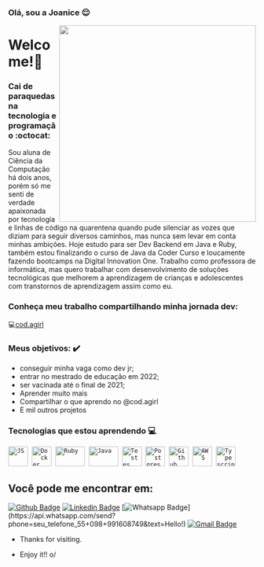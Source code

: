 ### Olá, sou a Joanice :relieved:

<img align="right" width="400" height="400" src="https://i.imgur.com/nv2SGfx.jpg">
 
# Welcome!:raising_hand:
 
### Cai de paraquedas na tecnologia e programação :octocat:
 
Sou aluna de Ciência da Computação há dois anos, porém só me senti de verdade apaixonada por tecnologia e linhas de código na quarentena quando pude silenciar as vozes que diziam para seguir diversos caminhos, mas nunca sem levar em conta minhas ambições. Hoje estudo para ser Dev Backend em Java e Ruby, também estou finalizando o curso de Java da Coder Curso e loucamente fazendo bootcamps na Digital Innovation One. Trabalho como professora de informática, mas quero trabalhar com desenvolvimento de soluções tecnológicas que melhorem a aprendizagem de crianças e adolescentes com transtornos de aprendizagem assim como eu.

### Conheça meu trabalho compartilhando minha jornada dev:
:computer:[cod.agirl](https://www.instagram.com/cod.agirl/)


### Meus objetivos: :heavy_check_mark:

* conseguir minha vaga como dev jr;
* entrar no mestrado de educação em 2022;
* ser vacinada até o final de 2021;
* Aprender muito mais
* Compartilhar o que aprendo no @cod.agirl
* E mil outros projetos
 
 ### Tecnologias que estou aprendendo :computer:
 
 <p align="left">
  <code><img src="https://user-images.githubusercontent.com/51785898/91357834-3eb8df00-e7c8-11ea-9936-0ce666ac2a11.png" alt="JS" width="40" height="40"/></code>&nbsp;
  <code><img src="https://user-images.githubusercontent.com/51785898/91357841-3fea0c00-e7c8-11ea-91de-947891a2dec6.png" alt="Docker" width="40" height="40" /></code>&nbsp;
         <code><img src="https://i.imgur.com/QehIFGJ.png" alt="Ruby" width="60" height="40" /></code>&nbsp;
      <code><img src="https://i.imgur.com/NgY9uiw.png" alt="Java" width="60" height="40" /></code>&nbsp;
      <code><img src="https://user-images.githubusercontent.com/51785898/91358293-f0581000-e7c8-11ea-95f0-f1a8e29ee9d1.png" alt="Testes" width="40" height="40"/></code>&nbsp;
      <code><img src="https://user-images.githubusercontent.com/51785898/91358318-ff3ec280-e7c8-11ea-9d80-c8e249594078.png" alt="Postgres" width="40" height="40"/></code>&nbsp;
      <code><img src="https://user-images.githubusercontent.com/51785898/91358353-0cf44800-e7c9-11ea-9a54-0a988aa2837c.png" alt="Github" width="40" height="40"/></code>&nbsp;
  <code><img src="https://user-images.githubusercontent.com/51785898/91358419-31502480-e7c9-11ea-9bb8-5124117e9a75.png" alt="AWS" width="40" height="40"/></code>&nbsp;
  <code><img src="https://user-images.githubusercontent.com/51785898/91358426-3319e800-e7c9-11ea-9df0-b5a207cecfce.png" alt="Typescript" width="40" height="40"/></code>&nbsp;
   </p>
 
## Você pode me encontrar em:
[![Github Badge](https://img.shields.io/badge/-Github-000?style=flat-square&logo=Github&logoColor=white&link=https://github.com/SrtaPoe)](https://github.com/SrtaPoe)
[![Linkedin Badge](https://img.shields.io/badge/-LinkedIn-blue?style=flat-square&logo=Linkedin&logoColor=white&link=https://www.linkedin.com/in/joanice-oliveira-3787b3127/)](https://www.linkedin.com/in/joanice-oliveira-3787b3127/)
[![Whatsapp Badge](https://img.shields.io/badge/-Whatsapp-4CA143?style=flat-square&labelColor=4CA143&logo=whatsapp&logoColor=white&link=https://api.whatsapp.com/send?phone=seu_telefone_55+98+991608749&text=Hello!)](https://api.whatsapp.com/send?phone=seu_telefone_55+098+991608749&text=Hello!)
[![Gmail Badge](https://img.shields.io/badge/-Gmail-c14438?style=flat-square&logo=Gmail&logoColor=white&link=mailto:jhoaniceoliveira@gmail.com)](mailto:jhoaniceoliveira@mail.com)
 
- Thanks for visiting. 
 
- Enjoy it!! o/
